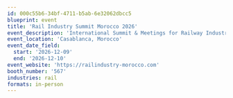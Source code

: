 ```yaml
---
id: 000c55b6-34bf-4711-b5ab-6e32062dbcc5
blueprint: event
title: 'Rail Industry Summit Morocco 2026'
event_description: 'International Summit & Meetings for Railway Industries'
event_location: 'Casablanca, Morocco'
event_date_field:
  start: '2026-12-09'
  end: '2026-12-10'
event_website: 'https://railindustry-morocco.com'
booth_number: '567'
industries: rail
formats: in-person
---
```

